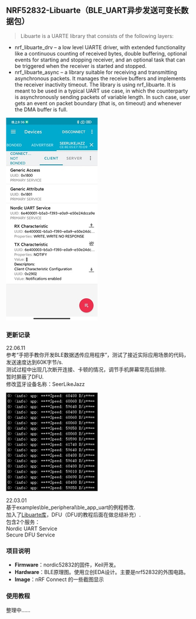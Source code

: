 ## NRF52832-Libuarte（BLE_UART异步发送可变长数据包）
> Libuarte is a UARTE library that consists of the following layers:

* nrf_libuarte_drv – a low level UARTE driver, with extended functionality like a continuous counting of received bytes, double buffering, optional events for starting and stopping receiver, and an optional task that can be triggered when the receiver is started and stopped.
* nrf_libuarte_async – a library suitable for receiving and transmitting asynchronous packets. It manages the receive buffers and implements the receiver inactivity timeout. The library is using nrf_libuarte. It is meant to be used in a typical UART use case, in which the counterparty is asynchronously sending packets of variable length. In such case, user gets an event on packet boundary (that is, on timeout) and whenever the DMA buffer is full.

![](/Image/nRF_connect.jpg)  

### 更新记录
22.06.11  
参考“手把手教你开发BLE数据透传应用程序”，测试了接近实际应用场景的代码，发送速度达到60K字节/s.  
测试过程中出现几次断开连接、卡顿的情况，调节手机屏幕常亮后排除.  
暂时屏蔽了DFU.  
修改蓝牙设备名称：SeerLikeJazz  

![](/Image/Speed.png)  

22.03.01  
基于examples\ble_peripheral\ble_app_uart的例程修改.  
加入了[Libuarte库](https://infocenter.nordicsemi.com/index.jsp?topic=%2Fsdk_nrf5_v17.1.0%2Flib_libuarte.html)，DFU（DFU的教程后面在做总结补充）.  
包含2个服务：  
Nordic UART Service  
Secure DFU Service  

### 项目说明
- **Firmware**：nordic52832的固件，Keil开发。
- **Hardware**：BLE原理图。使用立创EDA设计。主要是nrf52832的外围电路。
- **Image**：nRF Connect 的一些截图显示

### 使用教程
整理中……